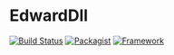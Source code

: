 # EdwardDll
[![Build Status](https://travis-ci.org/Edward125/EdwardDll.svg?branch=master)](https://travisci.org/Edward125/EdwardDll)
[![Packagist](https://img.shields.io/badge/Packagist-v1.0.2.0-brightgreen.svg)]()
[![Framework](https://img.shields.io/badge/Framework-DotNet4-brightgreen.svg)]()
